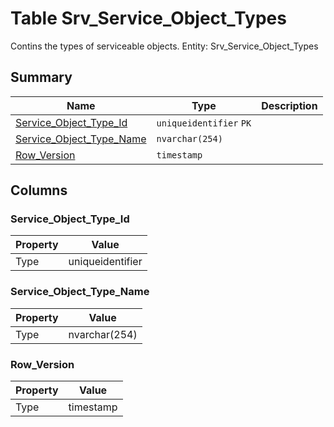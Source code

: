 # Table Srv_Service_Object_Types

Contins the types of serviceable objects. Entity: Srv_Service_Object_Types

## Summary

| Name | Type | Description |
| - | - | --- |
|[Service_Object_Type_Id](#service_object_type_id)|`uniqueidentifier` `PK`||
|[Service_Object_Type_Name](#service_object_type_name)|`nvarchar(254)` ||
|[Row_Version](#row_version)|`timestamp` ||

## Columns

### Service_Object_Type_Id

| Property | Value |
| - | - |
|Type|uniqueidentifier|

### Service_Object_Type_Name

| Property | Value |
| - | - |
|Type|nvarchar(254)|

### Row_Version

| Property | Value |
| - | - |
|Type|timestamp|


